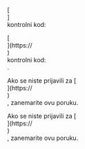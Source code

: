 [<br host>]<br action>kontrolni kod:<br code>

[<br host>](https://<br host>)<br action>kontrolni kod:<br code>.

Ako se niste prijavili za [<br host>](https://<br host>)<br action>, zanemarite ovu poruku.

Ako se niste prijavili za [<br host>](https://<br host>)<br action>, zanemarite ovu poruku.
